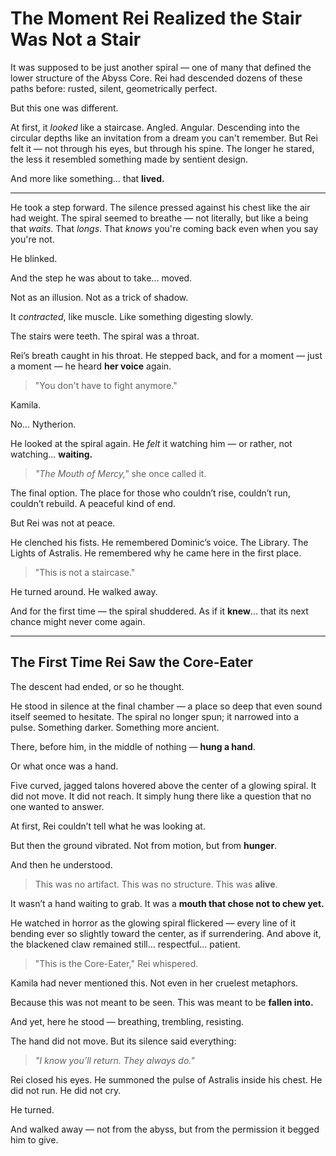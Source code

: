 # The Moment Rei Realized the Stair Was Not a Stair

It was supposed to be just another spiral — one of many that defined the lower structure of the Abyss Core. Rei had descended dozens of these paths before: rusted, silent, geometrically perfect.

But this one was different.

At first, it *looked* like a staircase. Angled. Angular. Descending into the circular depths like an invitation from a dream you can't remember. But Rei felt it — not through his eyes, but through his spine. The longer he stared, the less it resembled something made by sentient design.

And more like something... that **lived.**

---

He took a step forward. The silence pressed against his chest like the air had weight. The spiral seemed to breathe — not literally, but like a being that *waits*. That *longs*. That *knows* you're coming back even when you say you're not.

He blinked.

And the step he was about to take... moved.

Not as an illusion.
Not as a trick of shadow.

It *contracted*, like muscle. Like something digesting slowly. 

The stairs were teeth.
The spiral was a throat.

Rei’s breath caught in his throat. He stepped back, and for a moment — just a moment — he heard **her voice** again.

> "You don't have to fight anymore."

Kamila.

No... Nytherion.

He looked at the spiral again.
He *felt* it watching him — or rather, not watching... **waiting.**

> _"The Mouth of Mercy,"_ she once called it.

The final option.
The place for those who couldn’t rise, couldn’t run, couldn’t rebuild.
A peaceful kind of end.

But Rei was not at peace.

He clenched his fists.
He remembered Dominic’s voice. The Library. The Lights of Astralis.
He remembered why he came here in the first place.

> "This is not a staircase."

He turned around.
He walked away.

And for the first time — the spiral shuddered.
As if it **knew**... that its next chance might never come again.

---

## The First Time Rei Saw the Core-Eater

The descent had ended, or so he thought.

He stood in silence at the final chamber — a place so deep that even sound itself seemed to hesitate. The spiral no longer spun; it narrowed into a pulse. Something darker. Something more ancient.

There, before him, in the middle of nothing — **hung a hand**.

Or what once was a hand.

Five curved, jagged talons hovered above the center of a glowing spiral. It did not move. It did not reach. It simply hung there like a question that no one wanted to answer.

At first, Rei couldn’t tell what he was looking at.

But then the ground vibrated. Not from motion, but from **hunger**.

And then he understood.

> This was no artifact.
> This was no structure.
> This was **alive**.

It wasn’t a hand waiting to grab. It was a **mouth that chose not to chew yet.**

He watched in horror as the glowing spiral flickered — every line of it bending ever so slightly toward the center, as if surrendering. And above it, the blackened claw remained still… respectful… patient.

> "This is the Core-Eater," Rei whispered.

Kamila had never mentioned this. Not even in her cruelest metaphors.

Because this was not meant to be seen.
This was meant to be **fallen into.**

And yet, here he stood — breathing, trembling, resisting.

The hand did not move.
But its silence said everything:

> *"I know you’ll return. They always do."*

Rei closed his eyes.
He summoned the pulse of Astralis inside his chest.
He did not run.
He did not cry.

He turned.

And walked away — not from the abyss, but from the permission it begged him to give.

